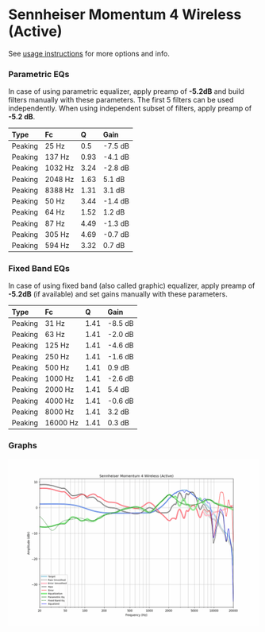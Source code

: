 # Sennheiser Momentum 4 Wireless (Active)
See [usage instructions](https://github.com/jaakkopasanen/AutoEq#usage) for more options and info.

### Parametric EQs
In case of using parametric equalizer, apply preamp of **-5.2dB** and build filters manually
with these parameters. The first 5 filters can be used independently.
When using independent subset of filters, apply preamp of **-5.2 dB**.

| Type    | Fc      |    Q | Gain    |
|:--------|:--------|:-----|:--------|
| Peaking | 25 Hz   | 0.5  | -7.5 dB |
| Peaking | 137 Hz  | 0.93 | -4.1 dB |
| Peaking | 1032 Hz | 3.24 | -2.8 dB |
| Peaking | 2048 Hz | 1.63 | 5.1 dB  |
| Peaking | 8388 Hz | 1.31 | 3.1 dB  |
| Peaking | 50 Hz   | 3.44 | -1.4 dB |
| Peaking | 64 Hz   | 1.52 | 1.2 dB  |
| Peaking | 87 Hz   | 4.49 | -1.3 dB |
| Peaking | 305 Hz  | 4.69 | -0.7 dB |
| Peaking | 594 Hz  | 3.32 | 0.7 dB  |

### Fixed Band EQs
In case of using fixed band (also called graphic) equalizer, apply preamp of **-5.2dB**
(if available) and set gains manually with these parameters.

| Type    | Fc       |    Q | Gain    |
|:--------|:---------|:-----|:--------|
| Peaking | 31 Hz    | 1.41 | -8.5 dB |
| Peaking | 63 Hz    | 1.41 | -2.0 dB |
| Peaking | 125 Hz   | 1.41 | -4.6 dB |
| Peaking | 250 Hz   | 1.41 | -1.6 dB |
| Peaking | 500 Hz   | 1.41 | 0.9 dB  |
| Peaking | 1000 Hz  | 1.41 | -2.6 dB |
| Peaking | 2000 Hz  | 1.41 | 5.4 dB  |
| Peaking | 4000 Hz  | 1.41 | -0.6 dB |
| Peaking | 8000 Hz  | 1.41 | 3.2 dB  |
| Peaking | 16000 Hz | 1.41 | 0.3 dB  |

### Graphs
![](./Sennheiser%20Momentum%204%20Wireless%20(Active).png)